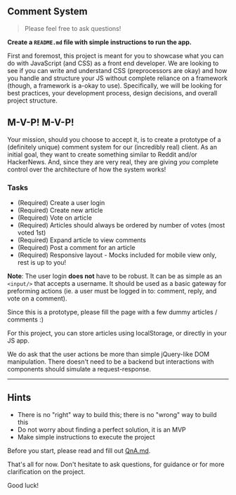 ## Comment System

> Please feel free to ask questions!

**Create a `README.md` file with simple instructions to run the app.**

First and foremost, this project is meant for you to showcase what you can do with JavaScript (and CSS) as a front end developer. We are looking to see if you can write and understand CSS (preprocessors are okay) and how you handle and structure your JS without complete reliance on a framework (though, a framework is a-okay to use). Specifically, we will be looking for best practices, your development process, design decisions, and overall project structure.

## M-V-P! M-V-P!

Your mission, should you choose to accept it, is to create a prototype of a (definitely unique) comment system for our (incredibly real) client. As an initial goal, they want to create something similar to Reddit and/or HackerNews. And, since they are very real, they are giving _you_ complete control over the architecture of how the system works!

### Tasks

- (Required) Create a user login
- (Required) Create new article
- (Required) Vote on article
- (Required) Articles should always be ordered by number of votes (most voted 1st)
- (Required) Expand article to view comments
- (Required) Post a comment for an article
- (Required) Responsive layout - Mocks included for mobile view only, rest is up to you!

**Note**: The user login **does not** have to be robust. It can be as simple as an `<input/>` that accepts a username. It should be used as a basic gateway for preforming actions (ie. a user must be logged in to: comment, reply, and vote on a comment).

Since this is a prototype, please fill the page with a few dummy articles / comments :)

For this project, you can store articles using localStorage, or directly in your JS app.

We do ask that the user actions be more than simple jQuery-like DOM manipulation. There doesn't need to be a backend but interactions with components should simulate a request-response.

---

## Hints

- There is no "right" way to build this; there is no "wrong" way to build this
- Do not worry about finding a perfect solution, it is an MVP
- Make simple instructions to execute the project

Before you start, please read and fill out [QnA.md](./QnA.md).

That's all for now. Don't hesitate to ask questions, for guidance or for more clarification on the project.

Good luck!
